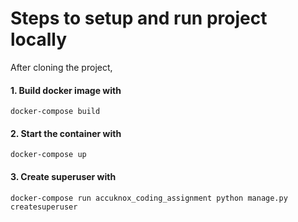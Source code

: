 # Steps to setup and run project locally
After cloning the project, 

#### 1. Build docker image with
    docker-compose build
#### 2. Start the container with
    docker-compose up
#### 3. Create superuser with 
    docker-compose run accuknox_coding_assignment python manage.py createsuperuser
